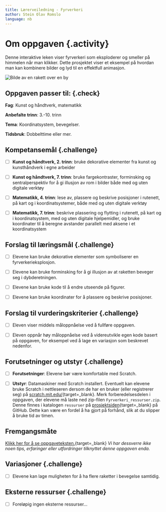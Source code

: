 ```yaml
---
title: Lærerveiledning - Fyrverkeri
author: Stein Olav Romslo
language: nb
---
```



# Om oppgaven {.activity}

Denne interaktive leken viser fyrverkeri som eksploderer og smeller på himmelen
når man klikker. Dette prosjektet viser et eksempel på hvordan man kan kombinere
bilder og lyd til en effektfull animasjon.

![Bilde av en rakett over en by](fyrverkeri.png)

## Oppgaven passer til: {.check}

__Fag__: Kunst og håndtverk, matematikk

__Anbefalte trinn__: 3.-10. trinn

__Tema__: Koordinatsystem, bevegelser.

__Tidsbruk__: Dobbelttime eller mer.

## Kompetansemål {.challenge}

- [ ] __Kunst og håndtverk, 2. trinn__: bruke dekorative elementer fra kunst og
  kunsthåndverk i egne arbeider

- [ ] __Kunst og håndtverk, 7. trinn__: bruke fargekontraster, forminsking og
  sentralperspektiv for å gi illusjon av rom i bilder både med og uten digitale
  verktøy

- [ ] __Matematikk, 4. trinn__: lese av, plassere og beskrive posisjoner i
  rutenett, på kart og i koordinatsystemer, både med og uten digitale verktøy

- [ ] __Matematikk, 7. trinn__: beskrive plassering og flytting i rutenett, på
  kart og i koordinatsystem, med og uten digitale hjelpemidler, og bruke
  koordinater til å beregne avstander parallelt med aksene i et koordinatsystem

## Forslag til læringsmål {.challenge}

- [ ] Elevene kan bruke dekorative elementer som symboliserer en
  fyrverkerieksplosjon.

- [ ] Elevene kan bruke forminsking for å gi illusjon av at raketten beveger seg
  i dybderetningen.

- [ ] Elevene kan bruke kode til å endre utseende på figurer.

- [ ] Elevene kan bruke koordinater for å plassere og beskrive posisjoner.

## Forslag til vurderingskriterier {.challenge}

- [ ] Eleven viser middels måloppnåelse ved å fullføre oppgaven.

- [ ] Eleven oppnår høy måloppnåelse ved å videreutvikle egen kode basert på
  oppgaven, for eksempel ved å lage en variasjon som beskrevet nedenfor.

## Forutsetninger og utstyr {.challenge}

- [ ] __Forutsetninger__: Elevene bør være komfortable med Scratch.

- [ ] __Utstyr__: Datamaskiner med Scratch installert. Eventuelt kan elevene
  bruke Scratch i nettleseren dersom de har en bruker (eller registrerer seg) på
  [scratch.mit.edu/](http://scratch.mit.edu/){target=_blank}. Merk
  forberedelsesdelen i oppgaven, der elevene må laste ned zip-filen
  `Fyrverkeri_ressurser.zip`. Denne finnes i katalogen `ressurser` på
  [prosjektsiden](https://github.com/kodeklubben/oppgaver/tree/master/src/scratch/){target=_blank}
  på GitHub. Dette kan være en fordel å ha gjort på forhånd, slik at du slipper
  å bruke tid av timen.

## Fremgangsmåte

[Klikk her for å se
oppgaveteksten.](../fyrverkeri/fyrverkeri.html){target=_blank} _Vi har dessverre
ikke noen tips, erfaringer eller utfordringer tilknyttet denne oppgaven enda._

## Variasjoner {.challenge}

- [ ] Elevene kan lage muligheten for å ha flere raketter i bevegelse samtidig.

## Eksterne ressurser {.challenge}

- [ ] Foreløpig ingen eksterne ressurser...
